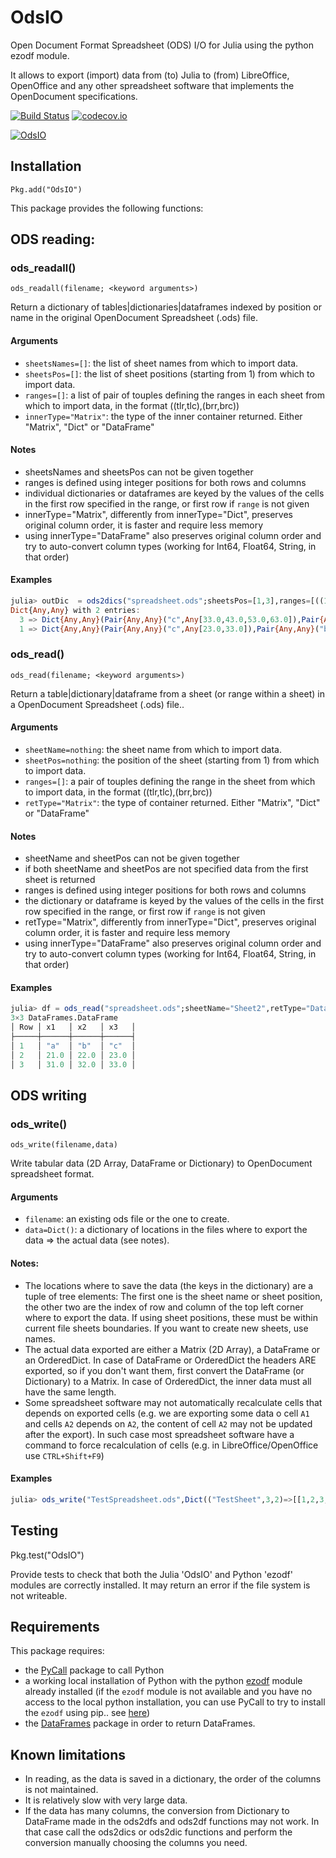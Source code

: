 # OdsIO

Open Document Format Spreadsheet (ODS) I/O for Julia using the python ezodf module.

It allows to export (import) data from (to) Julia to (from) LibreOffice, OpenOffice and any other spreadsheet software that implements the OpenDocument specifications.

[![Build Status](https://travis-ci.org/sylvaticus/OdsIO.jl.svg?branch=master)](https://travis-ci.org/sylvaticus/OdsIO.jl)
[![codecov.io](http://codecov.io/github/sylvaticus/OdsIO.jl/coverage.svg?branch=master)](http://codecov.io/github/sylvaticus/OdsIO.jl?branch=master)

[![OdsIO](http://pkg.julialang.org/badges/OdsIO_0.6.svg)](http://pkg.julialang.org/?pkg=OdsIO&ver=0.6)

## Installation
`Pkg.add("OdsIO")`

This package provides the following functions:

## ODS reading:

### ods_readall()

    ods_readall(filename; <keyword arguments>)

Return a dictionary of tables|dictionaries|dataframes indexed by position or name in the original OpenDocument Spreadsheet (.ods) file.

#### Arguments
* `sheetsNames=[]`: the list of sheet names from which to import data.
* `sheetsPos=[]`: the list of sheet positions (starting from 1) from which to import data.
* `ranges=[]`: a list of pair of touples defining the ranges in each sheet from which to import data, in the format ((tlr,tlc),(brr,brc))
* `innerType="Matrix"`: the type of the inner container returned. Either "Matrix", "Dict" or "DataFrame"

#### Notes
* sheetsNames and sheetsPos can not be given together
* ranges is defined using integer positions for both rows and columns
* individual dictionaries or dataframes are keyed by the values of the cells in the first row specified in the range, or first row if `range` is not given
* innerType="Matrix", differently from innerType="Dict", preserves original column order, it is faster and require less memory
* using innerType="DataFrame" also preserves original column order and try to auto-convert column types (working for Int64, Float64, String, in that order)

#### Examples
```julia
julia> outDic  = ods2dics("spreadsheet.ods";sheetsPos=[1,3],ranges=[((1,1),(3,3)),((2,2),(6,4))], innerType="Dict")
Dict{Any,Any} with 2 entries:
  3 => Dict{Any,Any}(Pair{Any,Any}("c",Any[33.0,43.0,53.0,63.0]),Pair{Any,Any}("b",Any[32.0,42.0,52.0,62.0]),Pair{Any,Any}("d",Any[34.0,44.0,54.…
  1 => Dict{Any,Any}(Pair{Any,Any}("c",Any[23.0,33.0]),Pair{Any,Any}("b",Any[22.0,32.0]),Pair{Any,Any}("a",Any[21.0,31.0]))
```

### ods_read()

    ods_read(filename; <keyword arguments>)

Return a  table|dictionary|dataframe from a sheet (or range within a sheet) in a OpenDocument Spreadsheet (.ods) file..

#### Arguments
* `sheetName=nothing`: the sheet name from which to import data.
* `sheetPos=nothing`: the position of the sheet (starting from 1) from which to import data.
* `ranges=[]`: a pair of touples defining the range in the sheet from which to import data, in the format ((tlr,tlc),(brr,brc))
* `retType="Matrix"`: the type of container returned. Either "Matrix", "Dict" or "DataFrame"

#### Notes
* sheetName and sheetPos can not be given together
* if both sheetName and sheetPos are not specified data from the first sheet is returned
* ranges is defined using integer positions for both rows and columns
* the dictionary or dataframe is keyed by the values of the cells in the first row specified in the range, or first row if `range` is not given
* retType="Matrix", differently from innerType="Dict", preserves original column order, it is faster and require less memory
* using innerType="DataFrame" also preserves original column order and try to auto-convert column types (working for Int64, Float64, String, in that order)

#### Examples
```julia
julia> df = ods_read("spreadsheet.ods";sheetName="Sheet2",retType="DataFrame")
3×3 DataFrames.DataFrame
│ Row │ x1   │ x2   │ x3   │
├─────┼──────┼──────┼──────┤
│ 1   │ "a"  │ "b"  │ "c"  │
│ 2   │ 21.0 │ 22.0 │ 23.0 │
│ 3   │ 31.0 │ 32.0 │ 33.0 │
```


## ODS writing

### ods_write()

    ods_write(filename,data)

Write tabular data (2D Array, DataFrame or Dictionary) to OpenDocument spreadsheet format.

#### Arguments
* `filename`:    an existing ods file or the one to create.
* `data=Dict()`: a dictionary of locations in the files where to export the data => the actual data (see notes).

#### Notes:
* The locations where to save the data (the keys in the dictionary) are a tuple of tree elements:
The first one is the sheet name or sheet position, the other two are the index of row and column of the top
left corner where to export the data.
If using sheet positions, these must be within current file sheets boundaries. If you want to create new sheets,
use names.
* The actual data exported are either a Matrix (2D Array), a DataFrame or an OrderedDict. In case of DataFrame or
OrderedDict the headers ARE exported, so if you don't want them, first convert the DataFrame (or Dictionary)
to a Matrix. In case of OrderedDict, the inner data must all have the same length.
* Some spreadsheet software may not automatically recalculate cells that depends on exported cells (e.g. we are exporting
some data o cell `A1` and cells `A2` depends on `A2`, the content of cell `A2` may not be updated after the export).
In such case most spreadsheet software have a command to force recalculation of cells (e.g. in LibreOffice/OpenOffice
use `CTRL+Shift+F9`)

#### Examples
```julia
julia> ods_write("TestSpreadsheet.ods",Dict(("TestSheet",3,2)=>[[1,2,3,4,5] [6,7,8,9,10]]))
```

## Testing

Pkg.test("OdsIO")

Provide tests to check that both the Julia 'OdsIO' and Python 'ezodf' modules are correctly installed. It may return an error if the file system is not writeable.


## Requirements

This package requires:
- the [PyCall](https://github.com/JuliaPy/PyCall.jl) package to call Python
- a working local installation of Python with the python [ezodf](https://github.com/T0ha/ezodf) module already installed (if the `ezodf` module is not available and you have no access to the local python installation, you can use PyCall to try to install the `ezodf` using pip.. see [here](https://gist.github.com/Luthaf/368a23981c8ec095c3eb))
- the [DataFrames](https://github.com/JuliaStats/DataFrames.jl) package in order to return DataFrames.

## Known limitations

* In reading, as the data is saved in a dictionary, the order of the columns is not maintained.
* It is relatively slow with very large data.
* If the data has many columns, the conversion from Dictionary to DataFrame made in the ods2dfs and ods2df functions may not work. In that case call the ods2dics or ods2dic functions and perform the conversion manually choosing the columns you need.
